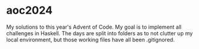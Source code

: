 # aoc2024

My solutions to this year's Advent of Code. My goal is to implement all challenges in Haskell. The days are split into folders as to not clutter up my local environment, but those working files have all been .gitignored.